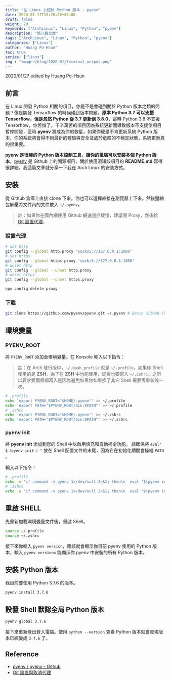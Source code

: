 ```yaml
---
title: "在 Linux 上控制 Python 版本 - pyenv"
date: 2020-01-17T15:26:28+08:00
draft: false
weight: 70
keywords: ["ArchLinux", "Linux", "Python", "pyenv"]
description: "第八篇文章"
tags: ["ArchLinux", "Linux", "Python", "pyenv"]
categories: ["Linux"]
author: "Huang Po-Hsun"
toc: true
series: ["linux"]
img : "images/blog/2020-01/terminal_output.png"
---
```

2020/01/27 edited by Huang Po-Hsun

## 前言

在 Linux 開發 Python 相關的項目，你是不是會碰到關於 Python 版本之類的問題？像是開發 Tensorflow 的時候碰到版本問題，**原本 Python 3.7 可以支援 Tensorflow，但是忽然 Python 從 3.7 更新到 3.8.0**，這時 Python 3.8 不支援 Tensorflow，你苦惱了，千辛萬苦的項目因為系統更新而導致版本不支援使項目暫停開發，這時 **pyenv** 將成為你的救星，如果你硬是不肯更新系統 Python 版本，你的系統將會得不到最新的體驗與安全並處於危險的不穩定狀態，系統更新真的很重要。

**pyenv 是很棒的 Python 版本控制工具，讓你的電腦可以安裝多個 Python 版本**。[pyenv](https://github.com/pyenv/pyenv) 是 Github 上的開源項目，關於使用須知該項目的 **README.md** 寫得很詳細。我這篇文章就分享一下我在 Arch Linux 的安裝方式。

## 安裝

從 Github 倉庫上直接 clone 下來。你也可以選擇直接在瀏覽器上下來。然後壓縮包解壓將文件內的文件放入 `~/.pyenv`。

> 註：如果你在國內網使用 Github 網速過於緩慢，建議開 Proxy，然後給 [Git 設置代理](https://gist.github.com/laispace/666dd7b27e9116faece6)。

### 設置代理

```zsh
# set http
git config --global http.proxy 'socks5://127.0.0.1:1080'
# set https
git config --global https.proxy 'socks5://127.0.0.1:1080'
# unset http
git config --global --unset http.proxy
# unset https
git config --global --unset https.proxy

npm config delete proxy
```

### 下載

```zsh
git clone https://github.com/pyenv/pyenv.git ~/.pyenv # Basic GitHub Checkout
```

## 環境變量

### PYENV_ROOT

將 `PYENV_ROOT` 添加至環境變量。在 Konsole 輸入以下指令：

> 註：在 Arch 發行版中，`~/.bash_profile` 就是 `~/.profile`。如果你 Shell 使用的是 **ZSH**，為了在 **ZSH** 中也能使用，記得也要寫入 `~/.zshrc`。之所以要求要兩個都寫入是因為避免如果你如果換了其它 Shell 需要再重新設一次。

```zsh
# .profile
echo 'export PYENV_ROOT="$HOME/.pyenv"' >> ~/.profile
echo 'export PATH="$PYENV_ROOT/bin:$PATH"' >> ~/.profile
# .zshrc
echo 'export PYENV_ROOT="$HOME/.pyenv"' >> ~/.zshrc
echo 'export PATH="$PYENV_ROOT/bin:$PATH"' >> ~/.zshrc
```

### pyenv init

將 **pyenv init** 添加到您的 Shell 中以啟用填充和自動補全功能。 請確保將 `eval" $（pyenv init-）"` 放在 Shell 配置文件的末尾，因為它在初始化期間會操縱 `PATH` 。

輸入以下指令：

```zsh
# .profile
echo -e 'if command -v pyenv 1>/dev/null 2>&1; then\n  eval "$(pyenv init -)"\nfi' >> ~/.profile
# .zshrc
echo -e 'if command -v pyenv 1>/dev/null 2>&1; then\n  eval "$(pyenv init -)"\nfi' >> ~/.zshrc
```

## 重啟 SHELL

先重新加載環境變量文件後，重啟 Shell。

```zsh
source ~/.profile
source ~/.zshrc
```

接下來你輸入 `pyenv version`，應該就會顯示你目前 pyenv 使用的 Python 版本，輸入 `pyenv versions` 能顯示你 pyenv 中安裝的所有 Python 版本。

## 安裝 Python 版本

我目前要使用 Python 3.7.6 的版本。

```zsh
pyenv install 3.7.6
```

## 設置 Shell 默認全局 Python 版本

```zsh
pyenv global 3.7.6
```

接下來重新登出登入電腦。使用 `python --version` 查看 Python 版本就會發現版本已經變成 `3.7.6` 了。


## Reference

- [pyenv / pyenv - Github](https://github.com/pyenv/pyenv)
- [Git 設置與取消代理](https://gist.github.com/laispace/666dd7b27e9116faece6)